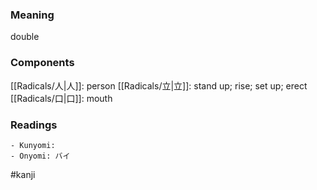 ### Meaning

double

### Components

[[Radicals/人|人]]: person [[Radicals/立|立]]: stand up; rise; set up; erect [[Radicals/口|口]]: mouth

### Readings

```
- Kunyomi: 
- Onyomi: バイ
```

#kanji